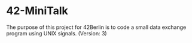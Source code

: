 # 42-MiniTalk
The purpose of this project for 42Berlin is to code a small data exchange program using UNIX signals. (Version: 3)
